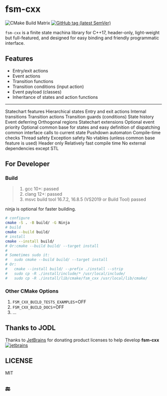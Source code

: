 # fsm-cxx

![CMake Build Matrix](https://github.com/hedzr/fsm-cxx/workflows/CMake%20Build%20Matrix/badge.svg) <!-- 
![CMake Build Matrix](https://github.com/hedzr/fsm-cxx/workflows/CMake%20Build%20Matrix/badge.svg?event=release) 
--> [![GitHub tag (latest SemVer)](https://img.shields.io/github/tag/hedzr/fsm-cxx.svg?label=release)](https://github.com/hedzr/fsm-cxx/releases)

`fsm-cxx` is a finite state machina library for C++17, header-only, light-weight but full-featured, and designed for easy binding and friendly programmatic interface.

## Features

- Entry/exit actions
- Event actions
- Transition functions
- Transition conditions (input action)
- Event payload (classes)
- Inheritance of states and action functions

---

Statechart features
Hierarchical states
Entry and exit actions
Internal transitions
Transition actions
Transition guards (conditions)
State history
Event deferring
Orthogonal regions
Statechart extensions
Optional event priority
Optional common base for states and easy definition of dispatching common interface calls to current state
Pushdown automaton
Compile-time checks
Thread safety
Exception safety
No vtables (unless common base feature is used)
Header only
Relatively fast compile time
No external dependencies except STL


## For Developer



### Build

> 1. gcc 10+: passed
> 2. clang 12+: passed
> 3. msvc build tool 16.7.2, 16.8.5 (VS2019 or Build Tool) passed

ninja is optional for faster building.

```bash
# configure
cmake -S . -B build/ -G Ninja
# build
cmake --build build/
# install
cmake --install build/
# Or:cmake --build build/ --target install
#
# Sometimes sudo it:
#   sudo cmake --build build/ --target install
# Or:
#   cmake --install build/ --prefix ./install --strip
#   sudo cp -R ./install/include/* /usr/local/include/
#   sudo cp -R ./install/lib/cmake/fsm_cxx /usr/local/lib/cmake/
```


### Other CMake Options

1. `FSM_CXX_BUILD_TESTS_EXAMPLES`=OFF
2. `FSM_CXX_BUILD_DOCS`=OFF
3. ...


## Thanks to JODL

Thanks to [JetBrains](https://www.jetbrains.com/?from=fsm-cxx) for donating product licenses to help develop **fsm-cxx** [![jetbrains](https://gist.githubusercontent.com/hedzr/447849cb44138885e75fe46f1e35b4a0/raw/bedfe6923510405ade4c034c5c5085487532dee4/jetbrains-variant-4.svg)](https://www.jetbrains.com/?from=hedzr/fsm-cxx)


## LICENSE

MIT


## 🔚
